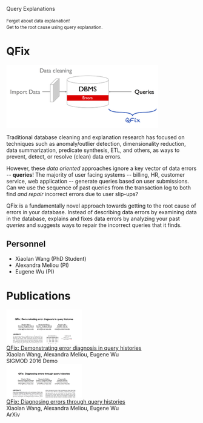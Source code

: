 <p class="header">
  Query Explanations
</p>
<p class="header">
<small>Forget about data explanation!  <br/>Get to the root cause using query explanation.  </small>
</p>



# QFix
<a name="qfix"></a>


<img width=400 src="./images/qfix.png"/>


Traditional database cleaning and explanation research has focused on techniques such as
anomaly/outlier detection, dimensionality reduction, data summarization, 
predicate synthesis, ETL, and others, as ways to prevent, detect, or resolve (clean) data errors.

However, these _data oriented_ approaches ignore a key vector of data errors -- **queries**!
The majority of user facing systems -- billing, HR, customer service, web application -- generate
queries based on user submissions.  Can we use the sequence of past queries from the transaction log
to both find _and repair_ incorrect errors due to user slip-ups?

QFix is a fundamentally novel approach towards getting to the root cause of errors in your database.
Instead of describing data errors by examining data in the database,
explains and fixes data errors by analyzing your past _queries_ and suggests ways to 
repair the incorrect queries that it finds.

## Personnel

* Xiaolan Wang (PhD Student)
* Alexandra Meliou (PI)
* Eugene Wu (PI)


# Publications

<div class="section" id="publications">

<div class="item">
  <div class="screenshot"><img src="./images/previews/preview_qfix-sigmod16.png" width=200/></div>
  <div class="text">
    <div class="title">
      <a href="./files/papers/qfix-sigmod16.pdf">
        QFix: Demonstrating error diagnosis in query histories
      </a>
    </div>
    <div class="authors">Xiaolan Wang, Alexandra Meliou, Eugene Wu</div>
    <div class="links">
      <span class="conf">SIGMOD 2016 Demo</span>
    </div>
  </div>
  <div style="clear: both"></div>
</div>



<div class="item">
  <div class="screenshot"><img src="./images/qfix_arxiv_paper.png" width=200/></div>
  <div class="text">
    <div class="title">
      <a href="http://arxiv.org/abs/1601.07539">
        QFix: Diagnosing errors through query histories
      </a>
    </div>
    <div class="authors">Xiaolan Wang, Alexandra Meliou, Eugene Wu</div>
    <div class="links">
      <span class="conf">ArXiv</span>
    </div>
  </div>
  <div style="clear: both"></div>
</div>

